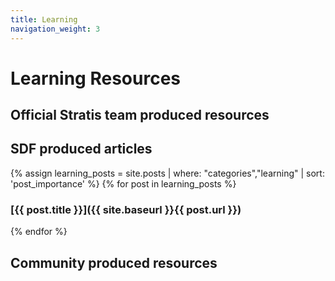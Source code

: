 ```yaml
---
title: Learning
navigation_weight: 3
---
```

# Learning Resources

## Official Stratis team produced resources

## SDF produced articles

{% assign learning_posts = site.posts | where: "categories","learning" | sort: 'post_importance' %}
{% for post in learning_posts %}
### [{{ post.title }}]({{ site.baseurl }}{{ post.url }})
{% endfor %}

## Community produced resources